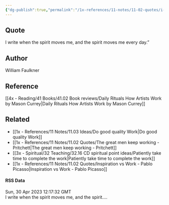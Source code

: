 ```yaml
---
{"dg-publish":true,"permalink":"/1x-references/11-notes/11-02-quotes/i-write-when-the-spirit-moves-me-william-faulkner/","title":"structure note","dgShowBacklinks":false}
---
```



## Quote
I write when the spirit moves me, and the spirit moves me every day.”

## Author
William Faulkner

## Reference
[[4x - Reading/41 Books/41.02 Book reviews/Daily Rituals How Artists Work by Mason Currey\|Daily Rituals How Artists Work by Mason Currey]]

## Related
- [[1x - References/11 Notes/11.03 Ideas/Do good quality Work\|Do good quality Work]]
- [[1x - References/11 Notes/11.02 Quotes/The great men keep working - Pritchett\|The great men keep working - Pritchett]]
- [[3x - Spiritual/32 Teaching/32.16 CD spiritual point ideas/Patiently take time to complete the work\|Patiently take time to complete the work]]
- [[1x - References/11 Notes/11.02 Quotes/Inspiration vs Work - Pablo Picasso\|Inspiration vs Work - Pablo Picasso]]

#### RSS Data
<div class='date'>Sun, 30 Apr 2023 12:17:32 GMT</div>
<div class='description'> I write when the spirit moves me, and the spirit.... </div>
